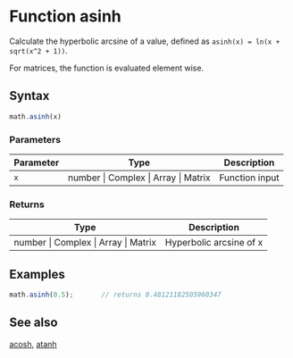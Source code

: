 <!-- Note: This file is automatically generated from source code comments. Changes made in this file will be overridden. -->

# Function asinh

Calculate the hyperbolic arcsine of a value,
defined as `asinh(x) = ln(x + sqrt(x^2 + 1))`.

For matrices, the function is evaluated element wise.


## Syntax

```js
math.asinh(x)
```

### Parameters

Parameter | Type | Description
--------- | ---- | -----------
`x` | number &#124; Complex &#124; Array &#124; Matrix | Function input

### Returns

Type | Description
---- | -----------
number &#124; Complex &#124; Array &#124; Matrix | Hyperbolic arcsine of x


## Examples

```js
math.asinh(0.5);       // returns 0.48121182505960347
```


## See also

[acosh](acosh.md),
[atanh](atanh.md)
